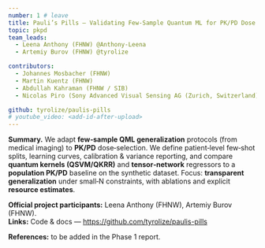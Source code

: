 ```yaml
---
number: 1 # leave
title: Pauli’s Pills — Validating Few‑Sample Quantum ML for PK/PD Dose Selection
topic: pkpd
team_leads:
  - Leena Anthony (FHNW) @Anthony-Leena
  - Artemiy Burov (FHNW) @tyrolize

contributors:
  - Johannes Mosbacher (FHNW)
  - Martin Kuentz (FHNW)
  - Abdullah Kahraman (FHNW / SIB)
  - Nicolas Piro (Sony Advanced Visual Sensing AG (Zurich, Switzerland))

github: tyrolize/paulis-pills
# youtube_video: <add-id-after-upload>
---
```


**Summary.** We adapt **few‑sample QML generalization** protocols (from medical imaging) to **PK/PD** dose‑selection. We define patient‑level few‑shot splits, learning curves, calibration & variance reporting, and compare **quantum kernels (QSVM/QKRR)** and **tensor‑network** regressors to a **population PK/PD** baseline on the synthetic dataset. Focus: **transparent generalization** under small‑N constraints, with ablations and explicit **resource estimates**.

**Official project participants:** Leena Anthony (FHNW), Artemiy Burov (FHNW).  
**Links:** Code & docs — https://github.com/tyrolize/paulis-pills

**References:** to be added in the Phase 1 report.
